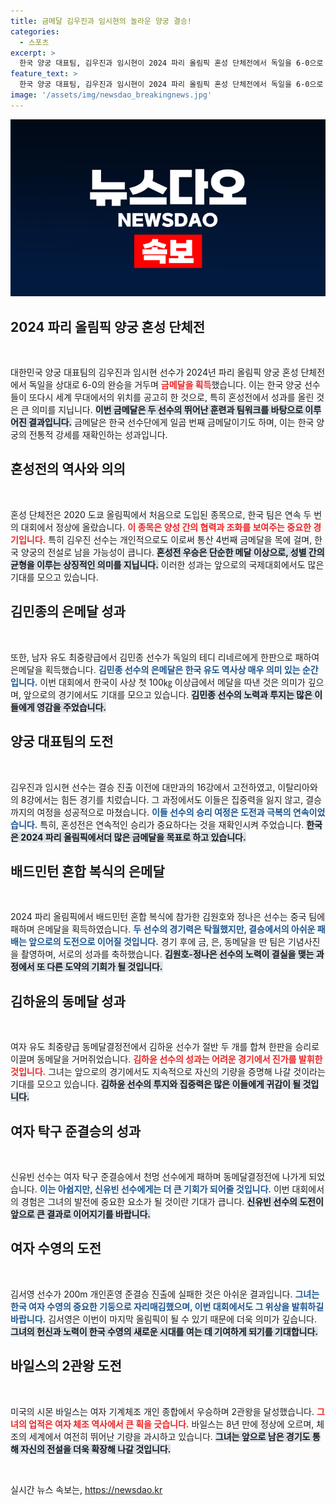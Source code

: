 ```yaml
---
title: 금메달 김우진과 임시현의 놀라운 양궁 결승!
categories:
  - 스포츠
excerpt: >
  한국 양궁 대표팀, 김우진과 임시현이 2024 파리 올림픽 혼성 단체전에서 독일을 6-0으로 꺾고 금메달을 차지! 이로써 한국 양궁 전 종목 석권의 꿈이 현실로 다가왔다.
feature_text: >
  한국 양궁 대표팀, 김우진과 임시현이 2024 파리 올림픽 혼성 단체전에서 독일을 6-0으로 꺾고 금메달을 차지! 이로써 한국 양궁 전 종목 석권의 꿈이 현실로 다가왔다.
image: '/assets/img/newsdao_breakingnews.jpg'
---
```


<p><img src="/assets/img/newsdao_breakingnews.jpg" alt="cryptoinkorea 속보" /></p>

<h2 data-ke-size="size26">2024 파리 올림픽 양궁 혼성 단체전</h2>

<p data-ke-size="size16">&nbsp;</p>

<p>대한민국 양궁 대표팀의 김우진과 임시현 선수가 2024년 파리 올림픽 양궁 혼성 단체전에서 독일을 상대로 6-0의 완승을 거두며 <b><span style="color: #ee2323;">금메달을 획득</span></b>했습니다. 이는 한국 양궁 선수들이 또다시 세계 무대에서의 위치를 공고히 한 것으로, 특히 혼성전에서 성과를 올린 것은 큰 의미를 지닙니다. <b><span style="background-color: #21538527;">이번 금메달은 두 선수의 뛰어난 훈련과 팀워크를 바탕으로 이루어진 결과입니다.</span></b> 금메달은 한국 선수단에게 일곱 번째 금메달이기도 하며, 이는 한국 양궁의 전통적 강세를 재확인하는 성과입니다.</p>

<h2 data-ke-size="size26">혼성전의 역사와 의의</h2>

<p data-ke-size="size16">&nbsp;</p>

<p>혼성 단체전은 2020 도쿄 올림픽에서 처음으로 도입된 종목으로, 한국 팀은 연속 두 번의 대회에서 정상에 올랐습니다. <b><span style="color: #ee2323;">이 종목은 양성 간의 협력과 조화를 보여주는 중요한 경기입니다.</span></b> 특히 김우진 선수는 개인적으로도 이로써 통산 4번째 금메달을 목에 걸며, 한국 양궁의 전설로 남을 가능성이 큽니다. <b><span style="background-color: #21538527;">혼성전 우승은 단순한 메달 이상으로, 성별 간의 균형을 이루는 상징적인 의미를 지닙니다.</span></b> 이러한 성과는 앞으로의 국제대회에서도 많은 기대를 모으고 있습니다.</p>

<h2 data-ke-size="size26">김민종의 은메달 성과</h2>

<p data-ke-size="size16">&nbsp;</p>

<p>또한, 남자 유도 최중량급에서 김민종 선수가 독일의 테디 리네르에게 한판으로 패하여 은메달을 획득했습니다. <b><span style="color: #1a5490;">김민종 선수의 은메달은 한국 유도 역사상 매우 의미 있는 순간입니다.</span></b> 이번 대회에서 한국이 사상 첫 100㎏ 이상급에서 메달을 따낸 것은 의미가 깊으며, 앞으로의 경기에서도 기대를 모으고 있습니다. <b><span style="background-color: #21538527;">김민종 선수의 노력과 투지는 많은 이들에게 영감을 주었습니다.</span></b></p>

<h2 data-ke-size="size26">양궁 대표팀의 도전</h2>

<p data-ke-size="size16">&nbsp;</p>

<p>김우진과 임시현 선수는 결승 진출 이전에 대만과의 16강에서 고전하였고, 이탈리아와의 8강에서는 힘든 경기를 치렀습니다. 그 과정에서도 이들은 집중력을 잃지 않고, 결승까지의 여정을 성공적으로 마쳤습니다. <b><span style="color: #1a5490;">이들 선수의 승리 여정은 도전과 극복의 연속이었습니다.</span></b> 특히, 혼성전은 연속적인 승리가 중요하다는 것을 재확인시켜 주었습니다. <b><span style="background-color: #21538527;">한국은 2024 파리 올림픽에서더 많은 금메달을 목표로 하고 있습니다.</span></b></p>

<h2 data-ke-size="size26">배드민턴 혼합 복식의 은메달</h2>

<p data-ke-size="size16">&nbsp;</p>

<p>2024 파리 올림픽에서 배드민턴 혼합 복식에 참가한 김원호와 정나은 선수는 중국 팀에 패하며 은메달을 획득하였습니다. <b><span style="color: #1a5490;">두 선수의 경기력은 탁월했지만, 결승에서의 아쉬운 패배는 앞으로의 도전으로 이어질 것입니다.</span></b> 경기 후에 금, 은, 동메달을 딴 팀은 기념사진을 촬영하며, 서로의 성과를 축하했습니다. <b><span style="background-color: #21538527;">김원호-정나은 선수의 노력이 결실을 맺는 과정에서 또 다른 도약의 기회가 될 것입니다.</span></b></p>

<h2 data-ke-size="size26">김하윤의 동메달 성과</h2>

<p data-ke-size="size16">&nbsp;</p>

<p>여자 유도 최중량급 동메달결정전에서 김하윤 선수가 절반 두 개를 합쳐 한판을 승리로 이끌며 동메달을 거머쥐었습니다. <b><span style="color: #ee2323;">김하윤 선수의 성과는 어려운 경기에서 진가를 발휘한 것입니다.</span></b> 그녀는 앞으로의 경기에서도 지속적으로 자신의 기량을 증명해 나갈 것이라는 기대를 모으고 있습니다. <b><span style="background-color: #21538527;">김하윤 선수의 투지와 집중력은 많은 이들에게 귀감이 될 것입니다.</span></b></p>

<h2 data-ke-size="size26">여자 탁구 준결승의 성과</h2>

<p data-ke-size="size16">&nbsp;</p>

<p>신유빈 선수는 여자 탁구 준결승에서 천멍 선수에게 패하며 동메달결정전에 나가게 되었습니다. <b><span style="color: #1a5490;">이는 아쉽지만, 신유빈 선수에게는 더 큰 기회가 되어줄 것입니다.</span></b> 이번 대회에서의 경험은 그녀의 발전에 중요한 요소가 될 것이란 기대가 큽니다. <b><span style="background-color: #21538527;">신유빈 선수의 도전이 앞으로 큰 결과로 이어지기를 바랍니다.</span></b></p>

<h2 data-ke-size="size26">여자 수영의 도전</h2>

<p data-ke-size="size16">&nbsp;</p>

<p>김서영 선수가 200m 개인혼영 준결승 진출에 실패한 것은 아쉬운 결과입니다. <b><span style="color: #1a5490;">그녀는 한국 여자 수영의 중요한 기둥으로 자리매김했으며, 이번 대회에서도 그 위상을 발휘하길 바랍니다.</span></b> 김서영은 이번이 마지막 올림픽이 될 수 있기 때문에 더욱 의미가 깊습니다. <b><span style="background-color: #21538527;">그녀의 헌신과 노력이 한국 수영의 새로운 시대를 여는 데 기여하게 되기를 기대합니다.</span></b></p>

<h2 data-ke-size="size26">바일스의 2관왕 도전</h2>

<p data-ke-size="size16">&nbsp;</p>

<p>미국의 시몬 바일스는 여자 기계체조 개인 종합에서 우승하며 2관왕을 달성했습니다. <b><span style="color: #ee2323;">그녀의 업적은 여자 체조 역사에서 큰 획을 긋습니다.</span></b> 바일스는 8년 만에 정상에 오르며, 체조의 세계에서 여전히 뛰어난 기량을 과시하고 있습니다. <b><span style="background-color: #21538527;">그녀는 앞으로 남은 경기도 통해 자신의 전설을 더욱 확장해 나갈 것입니다.</span></b></p>

<p data-ke-size="size16">&nbsp;</p>
실시간 뉴스 속보는, <a href="https://newsdao.kr" rel="dofollow">https://newsdao.kr</a>


